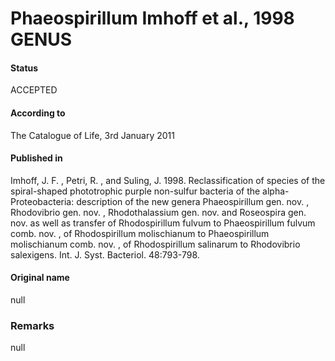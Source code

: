 Phaeospirillum Imhoff et al., 1998 GENUS
=======

#### Status
ACCEPTED

#### According to
The Catalogue of Life, 3rd January 2011

#### Published in
Imhoff, J. F. , Petri, R. , and Suling, J. 1998. Reclassification of species of the spiral-shaped phototrophic purple non-sulfur bacteria of the alpha-Proteobacteria: description of the new genera Phaeospirillum gen. nov. , Rhodovibrio gen. nov. , Rhodothalassium gen. nov. and Roseospira gen. nov. as well as transfer of Rhodospirillum fulvum to Phaeospirillum fulvum comb. nov. , of Rhodospirillum molischianum to Phaeospirillum molischianum comb. nov. , of Rhodospirillum salinarum to Rhodovibrio salexigens. Int. J. Syst. Bacteriol. 48:793-798.

#### Original name
null

### Remarks
null